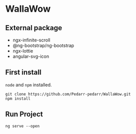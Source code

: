 # WallaWow

## External package
- ngx-infinite-scroll
- @ng-bootstrap/ng-bootstrap
- ngx-lottie
- angular-svg-icon

## First install
`node` and `npm` installed.

```
git clone https://github.com/Pedarr-pedarr/WallaWow.git
npm install
```

## Run Project

```
ng serve --open
```
